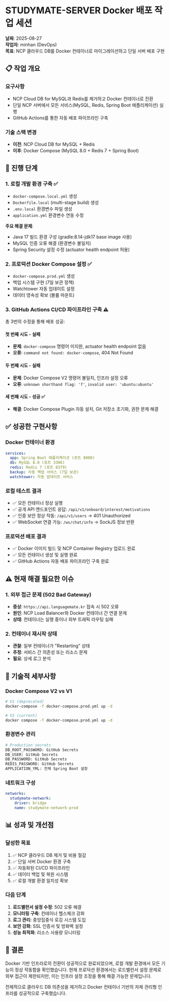 # STUDYMATE-SERVER Docker 배포 작업 세션

**날짜**: 2025-08-27  
**작업자**: minhan (DevOps)  
**목표**: NCP 클라우드 DB를 Docker 컨테이너로 마이그레이션하고 단일 서버 배포 구현

## 📋 작업 개요

### 요구사항
- NCP Cloud DB for MySQL과 Redis를 제거하고 Docker 컨테이너로 전환
- 단일 NCP 서버에서 모든 서비스(MySQL, Redis, Spring Boot 애플리케이션) 실행
- GitHub Actions를 통한 자동 배포 파이프라인 구축

### 기술 스택 변경
- **이전**: NCP Cloud DB for MySQL + Redis
- **이후**: Docker Compose (MySQL 8.0 + Redis 7 + Spring Boot)

## 🚀 진행 단계

### 1. 로컬 개발 환경 구축 ✅
- `docker-compose.local.yml` 생성
- `Dockerfile.local` (multi-stage build) 생성  
- `.env.local` 환경변수 파일 생성
- `application.yml` 환경변수 연동 수정

**주요 해결 문제**:
- Java 17 빌드 환경 구성 (gradle:8.14-jdk17 base image 사용)
- MySQL 인증 오류 해결 (환경변수 불일치)
- Spring Security 설정 수정 (actuator health endpoint 허용)

### 2. 프로덕션 Docker Compose 설정 ✅
- `docker-compose.prod.yml` 생성
- 백업 시스템 구현 (7일 보관 정책)
- Watchtower 자동 업데이트 설정
- 데이터 영속성 확보 (볼륨 마운트)

### 3. GitHub Actions CI/CD 파이프라인 구축 ⚠️
총 3번의 수정을 통해 배포 성공:

#### 첫 번째 시도 - 실패
- **문제**: `docker-compose` 명령어 미지원, actuator health endpoint 없음
- **오류**: `command not found: docker-compose`, 404 Not Found

#### 두 번째 시도 - 실패  
- **문제**: Docker Compose V2 명령어 불일치, 인프라 설정 오류
- **오류**: `unknown shorthand flag: 'f'`, `invalid user: 'ubuntu:ubuntu'`

#### 세 번째 시도 - 성공 ✅
- **해결**: Docker Compose Plugin 자동 설치, Git 저장소 초기화, 권한 문제 해결

## ✅ 성공한 구현사항

### Docker 컨테이너 환경
```yaml
services:
  app: Spring Boot 애플리케이션 (포트 8080)
  db: MySQL 8.0 (포트 3306)  
  redis: Redis 7 (포트 6379)
  backup: 자동 백업 서비스 (7일 보관)
  watchtower: 자동 업데이트 서비스
```

### 로컬 테스트 결과
- ✅ 모든 컨테이너 정상 실행
- ✅ 공개 API 엔드포인트 응답: `/api/v1/onboard/interest/motivations`
- ✅ 인증 보안 정상 작동: `/api/v1/users` → 401 Unauthorized
- ✅ WebSocket 연결 가능: `/ws/chat/info` → SockJS 정보 반환

### 프로덕션 배포 결과
- ✅ Docker 이미지 빌드 및 NCP Container Registry 업로드 완료
- ✅ 모든 컨테이너 생성 및 실행 완료
- ✅ GitHub Actions 자동 배포 파이프라인 구축 완료

## ⚠️ 현재 해결 필요한 이슈

### 1. 외부 접근 문제 (502 Bad Gateway)
- **증상**: `https://api.languagemate.kr` 접속 시 502 오류
- **원인**: NCP Load Balancer와 Docker 컨테이너 간 연결 문제
- **상태**: 컨테이너는 실행 중이나 외부 트래픽 라우팅 실패

### 2. 컨테이너 재시작 상태
- **관찰**: 일부 컨테이너가 "Restarting" 상태
- **추정**: 서비스 간 의존성 또는 리소스 문제
- **필요**: 상세 로그 분석

## 🔧 기술적 세부사항

### Docker Compose V2 vs V1
```bash
# V1 (deprecated)
docker-compose -f docker-compose.prod.yml up -d

# V2 (current)  
docker compose -f docker-compose.prod.yml up -d
```

### 환경변수 관리
```bash
# Production secrets
DB_ROOT_PASSWORD: GitHub Secrets
DB_USER: GitHub Secrets  
DB_PASSWORD: GitHub Secrets
REDIS_PASSWORD: GitHub Secrets
APPLICATION_YML: 전체 Spring Boot 설정
```

### 네트워크 구성
```yaml
networks:
  studymate-network:
    driver: bridge
    name: studymate-network-prod
```

## 📊 성과 및 개선점

### 달성한 목표
1. ✅ NCP 클라우드 DB 제거 및 비용 절감
2. ✅ 단일 서버 Docker 환경 구축  
3. ✅ 자동화된 CI/CD 파이프라인
4. ✅ 데이터 백업 및 복원 시스템
5. ✅ 로컬 개발 환경 일치성 확보

### 다음 단계
1. **로드밸런서 설정 수정**: 502 오류 해결
2. **모니터링 구축**: 컨테이너 헬스체크 강화
3. **로그 관리**: 중앙집중식 로깅 시스템 도입
4. **보안 강화**: SSL 인증서 및 방화벽 설정
5. **성능 최적화**: 리소스 사용량 모니터링

## 🎯 결론

Docker 기반 인프라로의 전환이 성공적으로 완료되었으며, 로컬 개발 환경에서 모든 기능이 정상 작동함을 확인했습니다. 현재 프로덕션 환경에서는 로드밸런서 설정 문제로 외부 접근이 제한되지만, 이는 인프라 설정 조정을 통해 해결 가능한 문제입니다.

전체적으로 클라우드 DB 의존성을 제거하고 Docker 컨테이너 기반의 자체 관리형 인프라를 성공적으로 구축했습니다.